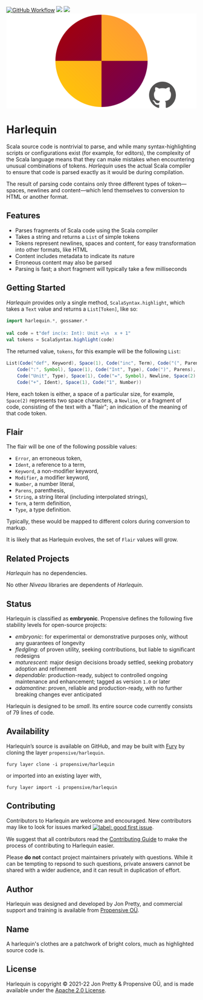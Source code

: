 [<img alt="GitHub Workflow" src="https://img.shields.io/github/workflow/status/propensive/harlequin/Build/main?style=for-the-badge" height="24">](https://github.com/propensive/harlequin/actions)
[<img src="https://img.shields.io/discord/633198088311537684?color=8899f7&label=DISCORD&style=for-the-badge" height="24">](https://discord.gg/v7CjtbnwDq)
[<img src="https://vent.dev/badge/propensive/harlequin" height="24">](https://vent.dev/)
<img src="/doc/images/github.png" valign="middle">

# Harlequin

Scala source code is nontrivial to parse, and while many syntax-highlighting scripts or
configurations exist (for example, for editors), the complexity of the Scala language means that
they can make mistakes when encountering unusual combinations of tokens. _Harlequin_ uses the
actual Scala compiler to ensure that code is parsed exactly as it would be during compilation.

The result of parsing code contains only three different types of token—spaces, newlines and
content—which lend themselves to conversion to HTML or another format.

## Features

- Parses fragments of Scala code using the Scala compiler
- Takes a string and returns a `List` of simple tokens
- Tokens represent newlines, spaces and content, for easy transformation into other formats, like HTML
- Content includes metadata to indicate its nature
- Erroneous content may also be parsed
- Parsing is fast; a short fragment will typically take a few milliseconds


## Getting Started

_Harlequin_ provides only a single method, `ScalaSyntax.highlight`, which takes a `Text` value and
returns a `List[Token]`, like so:
```scala
import harlequin.*, gossamer.*

val code = t"def inc(x: Int): Unit =\n  x + 1"
val tokens = ScalaSyntax.highlight(code)
```

The returned value, `tokens`, for this example will be the following `List`:
```scala
List(Code("def", Keyword), Space(1), Code("inc", Term), Code("(", Parens), Code("x", Term),
    Code(":", Symbol), Space(1), Code("Int", Type), Code(")", Parens), Code(":", Symbol), Space(1),
    Code("Unit", Type), Space(1), Code("=", Symbol), Newline, Space(2), Code("x", Ident), Space(1),
    Code("+", Ident), Space(1), Code("1", Number))
```

Here, each token is either, a space of a particular size, for example, `Space(2)` represents two
space characters, a `Newline`, or a fragment of code, consisting of the text with a "flair"; an
indication of the meaning of that code token.

## Flair

The flair will be one of the following possible values:

- `Error`, an erroneous token,
- `Ident`, a reference to a term,
- `Keyword`, a non-modifier keyword,
- `Modifier`, a modifier keyword,
- `Number`, a number literal,
- `Parens`, parenthesis,
- `String`, a string literal (including interpolated strings),
- `Term`, a term definition,
- `Type`, a type definition.

Typically, these would be mapped to different colors during conversion to markup.

It is likely that as Harlequin evolves, the set of `Flair` values will grow.


## Related Projects

_Harlequin_ has no dependencies.

No other _Niveau_ libraries are dependents of _Harlequin_.

## Status

Harlequin is classified as __embryonic__. Propensive defines the following five stability levels for open-source projects:

- _embryonic_: for experimental or demonstrative purposes only, without any guarantees of longevity
- _fledgling_: of proven utility, seeking contributions, but liable to significant redesigns
- _maturescent_: major design decisions broady settled, seeking probatory adoption and refinement
- _dependable_: production-ready, subject to controlled ongoing maintenance and enhancement; tagged as version `1.0` or later
- _adamantine_: proven, reliable and production-ready, with no further breaking changes ever anticipated

Harlequin is designed to be _small_. Its entire source code currently consists of 79 lines of code.

## Availability

Harlequin&rsquo;s source is available on GitHub, and may be built with [Fury](https://github.com/propensive/fury) by
cloning the layer `propensive/harlequin`.
```
fury layer clone -i propensive/harlequin
```
or imported into an existing layer with,
```
fury layer import -i propensive/harlequin
```

## Contributing

Contributors to Harlequin are welcome and encouraged. New contributors may like to look for issues marked
<a href="https://github.com/propensive/harlequin/labels/good%20first%20issue"><img alt="label: good first issue"
src="https://img.shields.io/badge/-good%20first%20issue-67b6d0.svg" valign="middle"></a>.

We suggest that all contributors read the [Contributing Guide](/contributing.md) to make the process of
contributing to Harlequin easier.

Please __do not__ contact project maintainers privately with questions. While it can be tempting to repsond to
such questions, private answers cannot be shared with a wider audience, and it can result in duplication of
effort.

## Author

Harlequin was designed and developed by Jon Pretty, and commercial support and training is available from
[Propensive O&Uuml;](https://propensive.com/).



## Name

A harlequin's clothes are a patchwork of bright colors, much as highlighted source code is.

## License

Harlequin is copyright &copy; 2021-22 Jon Pretty & Propensive O&Uuml;, and is made available under the
[Apache 2.0 License](/license.md).
